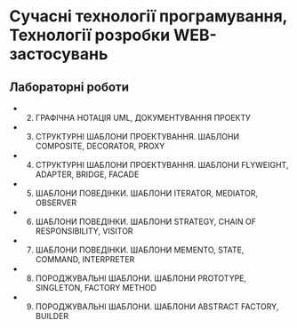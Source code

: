 # Сучасні технології програмування, Технології розробки WEB-застосувань

## Лабораторні роботи

* 2) ГРАФІЧНА НОТАЦІЯ UML, ДОКУМЕНТУВАННЯ ПРОЕКТУ
* 3) СТРУКТУРНІ ШАБЛОНИ ПРОЕКТУВАННЯ. ШАБЛОНИ COMPOSITE, DECORATOR, PROXY 
* 4) СТРУКТУРНІ ШАБЛОНИ ПРОЕКТУВАННЯ. ШАБЛОНИ FLYWEIGHT, ADAPTER, BRIDGE, FACADE 
* 5) ШАБЛОНИ ПОВЕДІНКИ. ШАБЛОНИ ITERATOR, MEDIATOR, OBSERVER 
* 6) ШАБЛОНИ ПОВЕДІНКИ. ШАБЛОНИ STRATEGY, CHAIN OF RESPONSIBILITY, VISITOR
* 7) ШАБЛОНИ ПОВЕДІНКИ. ШАБЛОНИ MEMENTO, STATE, COMMAND, INTERPRETER 
* 8) ПОРОДЖУВАЛЬНІ ШАБЛОНИ. ШАБЛОНИ PROTOTYPE, SINGLETON, FACTORY METHOD
* 9) ПОРОДЖУВАЛЬНІ ШАБЛОНИ. ШАБЛОНИ ABSTRACT FACTORY, BUILDER

